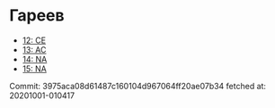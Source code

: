 # Гареев
- [12: CE](12.md)
- [13: AC](13.md)
- [14: NA](14.md)
- [15: NA](15.md)

Commit: 3975aca08d61487c160104d967064ff20ae07b34
 fetched at: 20201001-010417
